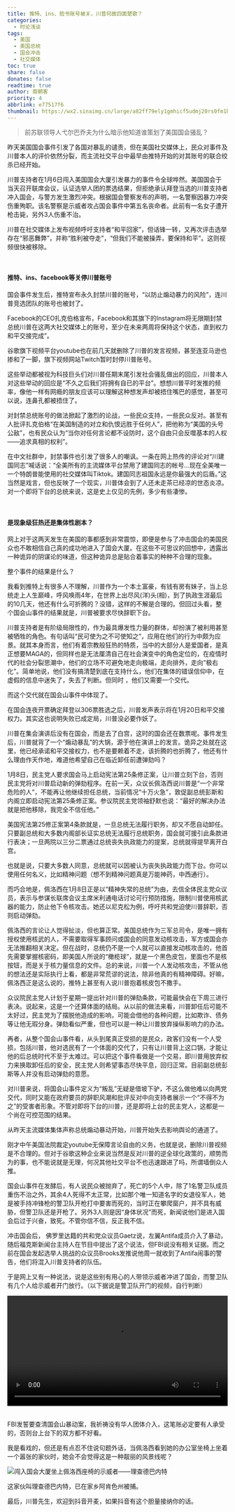```yaml
---
title: 推特、ins、脸书账号被关，川普何故四面楚歌？
categories:
  - 时论浅谈
tags:
  - 美国
  - 美国总统
  - 国会冲击
  - 社交媒体
toc: true
share: false
donates: false
readtime: true
author: 南朝客
priority: 4
abbrlink: e77517f6
thumbnail: https://wx2.sinaimg.cn/large/a82ff79ely1gmhicf5udmj20rs0fm1hg.jpg
---
```


> 前苏联领导人弋尔巴乔夫为什么暗示他知道谁策划了美国国会骚乱？

<!-- more -->

昨天美国国会事件引发了各国对暴乱的谴责，但在美国社交媒体上，民众对事件及川普本人的评价依然分裂，而主流社交平台中最早由推特开始的对其账号的联合绞杀已经开始。



川普支持者在1月6日闯入美国国会大厦引发暴力的事件令全球哗然。美国国会于当天召开联席会议，认证选举人团的票选结果，但拒绝承认拜登当选的川普支持者冲入国会，与警方发生激烈冲突。根据国会警察发布的声明，一名警察因暴力冲突伤重殉职。该名警察是示威者攻占国会事件中第五名丧命者。此前有一名女子遭开枪击毙，另外3人伤重不治。



川普在社交媒体上发布视频呼吁支持者“和平回家”，但话锋一转，又再次评击选举存在“邪恶舞弊”，并称“胜利被夺走”，“但我们不能被操弄，要保持和平”。这则视频很快被移除。

<br>

#### **推特、ins、facebook等关停川普账号**

国会事件发生后，推特宣布永久封禁川普的账号，“以防止煽动暴力的风险”，连川普竞选团队的账号也被封了。



Facebook的CEO扎克伯格宣布，Facebook和其旗下的Instagram将无限期封禁总统川普在这两大社交媒体上的账号，至少在未来两周将保持这个状态，直到权力和平交接完成”。



谷歌旗下视频平台youtube也在前几天就删除了川普的发言视频，甚至连亚马逊也掺和了一脚，旗下视频网站Twitch暂时封停川普账号。



这些举动都被视为科技巨头们对川普任期末尾引发社会骚乱做出的回应，川普本人对这些举动的回应是“不久之后我们将拥有自已的平台”。想想川普平时发推的频率，像他一样有网瘾的朋友应该可以理解这种想发声却被捂住嘴巴的感觉，甚至可以说，连鼻孔都被捂住了。



对封禁总统账号的做法掀起了激烈的论战，一些民众支持，一些民众反对。甚至有人批评扎克伯格“在美国制造的对立和仇恨远胜于任何人”，把他称为“美国的头号公敌”，也有民众认为“当你对任何言论都不设防时，这个自由只会反噬基本的人权——追求真相的权利”。



在中文社群中，封禁事件也引发了很多人的嘲讽。一条在网上热传的评论对“川建国同志”喊话说：“全美所有的主流媒体平台禁用了建国同志的帐号…现在全美唯一一个特朗普能使用的社交媒体叫Tiktok。建国同志祖国永远是你最强大的后盾。”这当然是戏言，但也反映了一个现实，川普体会到了人还未走茶已经凉的世态炎凉。对一个即将下台的总统来说，这是史上仅见的先例，多少有些凄惨。

<br>

#### **是现象级狂热还是集体性剧本？**

网上对于这两天发生在美国的事都感到非常震惊，即便是参与了冲击国会的美国民众也不敢相信自己真的成功地进入了国会大厦。在这些不可思议的回想中，透露出一种诡异的阴谋论的味道，但这种诡异总是贴合着事实的种种不合理的现象。



整个事件的结果是什么？



我看到推特上有很多人不理解，川普作为一个本土富豪，有钱有房有妹子，当上总统走上人生巅峰，呼风唤雨4年，在世界上出尽风(洋)头(相)，到了执政生涯最后的10几天，他还有什么可折腾的？没错，这样的不解是合理的。但回过头看，整个国会山事件的结果就是，川普被要求尽快辞职下台。



川普支持者是有阶级局限性的，作为最具爆发性力量的群体，却扮演了被利用甚至被牺牲的角色。有句话叫“民可使为之不可使知之”，应用在他们的行为中颇为应景。就其本身而言，他们有着宗教般狂热的特质，当中的大部分人是爱国者，是真正想要MAGA的，但同样也是无法厘清自己在社会演变中的角色定位的，在疫情时代的社会分裂思潮中，他们的立场不可避免地走向极端，走向排外，走向“极右化”。简单地说，他们没有搞清楚到底在支持什么，他们在集体的错误信仰中，在虚假的信息中迷失了，失去了判断。但同时 ，他们又需要一个交代。



而这个交代就在国会山事件中体现了。



在国会连夜开票确定拜登以306票胜选之后，川普发声表示将在1月20日和平交接权力。其实这也说明失败已成定局，川普没必要作妖了。



川普在集会演讲后没有在国会，而是去了白宫，这时的国会还在数票呢。事件发生后，川普就背了一个“煽动暴乱”的大锅，源于他在演讲上的发言。诡异之处就在这里，他已经承诺和平交接权力，也不是要赖着不走，该折腾的也折腾了，他还有什么理由作天作地，难道他希望自己在临近卸任前遭弹劾吗？



1月8日，民主党人要求国会马上启动宪法第25条修正案，让川普立刻下台，否则民主党将对川普启动新的弹劾程序。在前一天，众议长佩洛西说川普是“一个非常危险的人”，不能再让他继续担任总统，当前情况“十万火急”，敦促副总统彭斯和内阁立即启动宪法第25条修正案。参议院民主党领袖舒默也说：“最好的解决办法就是把他移除，我完全不信任他。”



美国宪法第25修正案第4条款就是，一旦总统无法履行职务，却又不愿自动卸任。只要副总统和大多数内阁部长证实总统无法履行总统职务，国会就可援引此条款进行表决；一旦两院以三分二票通过总统丧失执政能力的提案，总统就得提早离开白宫。



也就是说，只要大多数人同意，总统就可以因被认为丧失执政能力而下台。你可以使用任何名义，比如精神问题（想不到精神问题真是万能神药，中西通行）。



而巧合地是，佩洛西在1月8日正是以“精神失常的总统”为由，去信全体民主党众议员，表示与参谋长联席会议主席米利通电话讨论可行预防措施，限制川普使用核武器的能力，防止他下令核攻击。她还以尼克松为例，呼吁共和党迫使川普辞职，否则启动弹劾。



佩洛西的言论让人觉得扯淡，但也算正常。美国总统作为三军总司令，是唯一拥有授权使用核武的人，不需要取得军事顾问或国会的同意发动核攻击，军方或国会亦无法推翻相关决定。但在战时，总统仍不是一个人就可以直接发动核攻击的，他首先需要掌握核密码，即美国人所说的“橄榄球”，就是一个黑色皮包，里面也不是核按钮，而是关于核力量信息的文件。总的来说，川普一个人发动核攻击，不管从他的想法还是实际执行上看，都是非常荒谬的说法，除非他真的有精神障碍。好嘛，佩洛西正是这么说的，推特上甚至有人说川普抱着核皮包不撒手。



众议院民主党人计划于星期一提出针对川普的弹劾条款，可能最快会在下周三进行表决。说起来，这是一个还算体面的结局。从以前的做法来看，川普卸任后可能不太好过，民主党为了摆脱他造成的影响，可能会借他的各种问题，比如欺诈、债务等让他无瑕分身。弹劾看似严重，但也可以是一种让川普放弃操纵影响力的办法。



再者，从整个国会山事件看，从头到尾真正受损的是民众，政客们没有一个人受损，包括川普，他对选民有了一个体面的交代了，只有让川普背上这口锅，才能让他的后总统时代不至于太难过。可以把这个事件看做是一个交易，即川普用放弃权力来换取卸任后的安全，民主党人则希望事态尽快平息，回归正常。目前副总统彭斯等人并没有启动弹劾的意愿。



对川普来说，将国会山事件定义为“叛乱”无疑是借坡下驴，不这么做他难以向两党交代，同时又能在政府要员的辞职风潮和批评反对中向支持者展示一个“不得不为之”的受害者形象。不管对即将下台的川普，还是即将上台的民主党人，这都是一个尚在可控范围的结果。



从昨天主流媒体集体声称总统煽动暴动开始，川普开始失去影响舆论的通道了。



刚才中午美国法院裁定youtube无保障言论自由的义务，也就是说，删除川普视频是不合理的。但对于谷歌这种企业来说当然是反对川普的逆全球化政策的，顺势而为的事，也不能说就是无理，何况其他社交平台不也迅速跟进了吗，所谓墙倒众人推。



国会山事件在发酵后，有人说民众被抛弃了，死亡的5个人中，除了1名警卫队成员重伤不治之外，其余4人死得不太正常，比如那个唯一知道名字的女退役军人，她是被手持冲锋枪的警卫队开枪打中要害而死的，当时正在攀爬窗户，并不具有威胁，但警卫队还是开枪了。另外3人则是因“身体状况”而死，新闻说他们是进入国会后过于兴奋，致死。不管你信不信，反正我不信。



冲击国会后， 佛罗里达籍的共和党众议员Gaetz说，左翼Antifa成员介入了暴动，随后福克斯新闻台主持人在节目中提出了这个说法，但FBI说没有相关证据。而之前在国会发起选举人挑战的众议员Brooks发推说他周一就收到了Antifa闹事的警告，他们将混入川普支持者的队伍。



于是网上又有一种说法，说是这些别有用心的人带领示威者冲进了国会，而警卫队有几个人给示威者开门放行。（以下据说是警卫队开门的视频，自行判断）

<video src="http://mpvideo.qpic.cn/0bf2xeab4aaawiahu4hzafpvboodd24qahqa.f10002.mp4?dis_k=90f131cee159483be3b38d140e219ab1&dis_t=1610181066&spec_id=undefined1610181066&vid=wxv_1687575270066585602&format_id=10002" controls="controls" style="width: 100%; max-height: 400px; background: #eee; margin: auto; display: block;">
    您的浏览器不支持播放该视频，请右键获取视频链接查看。
</video>
<br>

FBI发誓要查清国会山暴动案，我祈祷没有华人团体介入，这笔账必定要有人承受的，否则台上台下的双方都不好看。



我是看戏的，但还是有点忍不住说句题外话，当佩洛西看到她的办公室坐椅上坐着一个嚣张的家伙时，她会不会觉得这是一种靓丽的风景线呢？

![闯入国会大厦坐上佩洛西座椅的示威者——理查德巴内特](https://wx2.sinaimg.cn/large/a82ff79ely1gmhibmkv61j20u00iy7wh.jpg)

这家伙叫理查德巴内特，已在家乡阿肯色州被捕。



最后，川普先生，欢迎到抖音开麦，如果抖音有这个胆量接纳你的话。
